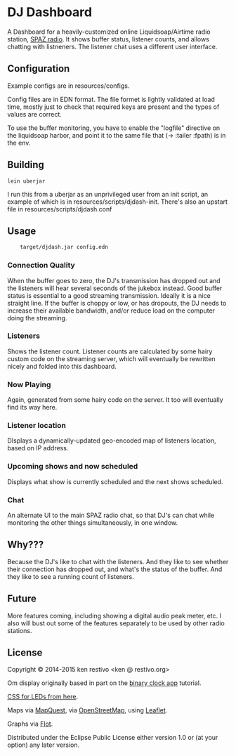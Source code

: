 # DJ Dashboard

A Dashboard for a heavily-customized online Liquidsoap/Airtime radio station, [SPAZ radio](http://spaz.org/radio). It shows buffer status, listener counts, and allows chatting with listneners. The listener chat uses a different user interface.

## Configuration

Example configs are in resources/configs.

Config files are in EDN format. The file formet is lightly validated at load time, mostly just to check that required keys are present and the types of values are correct.

To use the buffer monitoring, you have to enable the "logfile" directive on the liquidsoap harbor, and point it to the same file that (-> :tailer :fpath) is in the env.

## Building

```shell
lein uberjar
```
I run this from a uberjar as an unprivileged user from an init script, an example of which is in resources/scripts/djdash-init. There's also an upstart file in resources/scripts/djdash.conf

## Usage

```sh
	target/djdash.jar config.edn
```


### Connection Quality
When the buffer goes to zero, the DJ's transmission has dropped out and the listeners will hear several seconds of the jukebox instead. Good buffer status is essential to a good streaming transmission. Ideally it is a nice straight line. If the buffer is choppy or low, or has dropouts, the DJ needs to increase their available bandwidth, and/or reduce load on the computer doing the streaming.

### Listeners
Shows the listener count. Listener counts are calculated by some hairy custom code on the streaming server, which will eventually be rewritten nicely and folded into this dashboard.

### Now Playing
Again, generated from some hairy code on the server. It too will eventually find its way here.

### Listener location
DIsplays a dynamically-updated geo-encoded map of listeners location, based on IP address.

### Upcoming shows and now scheduled
Displays what show is currently scheduled and the next shows scheduled.

### Chat
An alternate UI to the main SPAZ radio chat, so that DJ's can chat while monitoring the other things simultaneously, in one window.

## Why???

Because the DJ's like to chat with the listeners. And they like to see whether their connection has dropped out, and what's the status of the buffer. And they like to see a running count of listeners.

## Future

More features coming, including showing a digital audio peak meter, etc. I also will bust out some of the features separately to be used by other radio stations.

## License

Copyright © 2014-2015 ken restivo <ken @ restivo.org>

Om display originally based in part on the [binary clock app](https://github.com/fredyr/binclock) tutorial.

[CSS for LEDs from here](https://github.com/aus/led.css).

Maps via [MapQuest](http://www.mapquest.com/), via [OpenStreetMap](http://www.openstreetmap.org/), using [Leaflet](http://leafletjs.com/).

Graphs via [Flot](http://www.flotcharts.org/).

Distributed under the Eclipse Public License either version 1.0 or (at your option) any later version.

